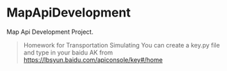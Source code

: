# MapApiDevelopment
Map Api Development Project.

> Homework for Transportation Simulating
> You can create a key.py file and type in your baidu AK from https://lbsyun.baidu.com/apiconsole/key#/home


